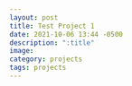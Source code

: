```yaml
---
layout: post
title: Test Project 1
date: 2021-10-06 13:44 -0500
description: ":title"
image: 
category: projects
tags: projects
---
```

